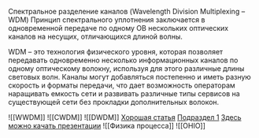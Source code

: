 Спектральное разделение каналов (Wavelength Division Multiplexing –
WDM)
Принцип спектрального уплотнения заключается в одновременной
передаче по одному ОВ нескольких оптических каналов на несущих,
отличающихся длиной волны.

WDM – это технология физического
уровня, которая позволяет передавать
одновременно несколько информационных каналов по одному оптическому
волокну, используя для этого различные
длины световых волн. Каналы могут добавляться постепенно и иметь разную
скорость и форматы передачи, что дает
возможность операторам наращивать
емкость сети и развивать различные
типы сервисов на существующей сети
без прокладки дополнительных волокон.

![[WWDM]]
![[CWDM]]
![[DWDM]]
[Хорошая статья](https://habr.com/ru/articles/177899/)
[Подраздел 1](https://www.youtube.com/watch?v=eD5nxaPwRKA&t=353s)
[Здесь можно качать презентации](https://www.slideserve.com/Thomas/wavelength-division-multiplexing-wdm-nasa)
![[Физика процесса]]
![[OHIO]]
